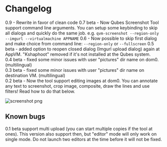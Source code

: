 # Changelog

0.9 - Rewrite in favor of clean code
0.7 beta - Now Qubes Screenshot Tool support command line arguments. You can setup some keybinding to skip all dialogs and quickly do the same job. e.g. `qvm-screenshot --region-only --imgurl --virtualmachine APPNAME`
0.6 - Now possible to skip first dialog and make choice from command line: `--region-only` or `--fullscreen`
0.5 beta - added option to reopen closed dialog (Imgurl upload dialog) again at AppVM. "Kshaphoot" removed if it's not installed at the Qubes system. <br>
0.4 beta - fixed some minor issues with user "pictures" dir name on dom0.  (multilingual) <br>
0.3 beta - fixed some minor issues with user "pictures" dir name on destination VM. (multilingual) <br>
0.2 beta - Now the tool support editing images at dom0. You can annotate any text to screenshot, crop image, composite, draw the lines and use filters! Read how to do that below.<br>

![screenshot png](https://i.imgur.com/UmDHZ8j.png)

## Known bugs

0.1 beta support multi upload (you can start multiple copies if the tool at ones). This version also support then, but "editor" mode will only work on single mode. Do not launch two editors at the time before it will not be fixed.
